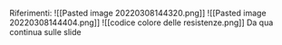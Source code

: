Riferimenti:
![[Pasted image 20220308144320.png]]
![[Pasted image 20220308144404.png]]
![[codice colore delle resistenze.png]]
Da qua continua sulle slide 